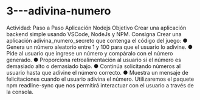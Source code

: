 # 3---adivina-numero
Actividad: Paso a Paso Aplicación Nodejs
Objetivo
Crear una aplicación backend simple usando VSCode, NodeJs y NPM.
Consigna
Crear una aplicación adivina_numero_secreto que contenga el código del juego:
● Genera un número aleatorio entre 1 y 100 para que el usuario lo adivine.
● Pide al usuario que ingrese un número y compáralo con el número generado.
● Proporciona retroalimentación al usuario si el número es demasiado alto o demasiado bajo.
● Continúa solicitando números al usuario hasta que adivine el número correcto.
● Muestra un mensaje de felicitaciones cuando el usuario adivina el número.
Utilizaremos el paquete npm readline-sync que nos permitirá interactuar con el usuario a través de
la consola.

